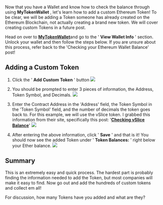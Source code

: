 Now that you have a Wallet and know how to check the balance through
using **MyTokenWallet** , let's learn how to add a custom Ethereum
Token! To be clear, we will be adding a Token someone has already
created on the Ethereum Blockchain, not actually creating a brand new
token. We will cover creating custom Tokens in a future post.

Head on over to [**MyTokenWallet**](https://myTokenWallet.com/)and
go to the ' **View Wallet Info** ' section. Unlock your wallet and then
follow the steps below. If you are unsure about this process, refer back
to the 'Checking your Ethereum Wallet Balance' post!

## Adding a Custom Token


1. Click the ' **Add Custom Token** ' button
   ![](https://i2.wp.com/blockchaindk.com/wp-content/uploads/2017/02/Add-Custom-Token-Balance.png?fit=622%2C459&ssl=1)

2. You should be prompted to enter 3 pieces of information, the Address,
   Token Symbol, and Decimals.
   ![](https://i0.wp.com/blockchaindk.com/wp-content/uploads/2017/02/Custom-Token-Fields.png?fit=598%2C516&ssl=1)

3. Enter the Contract Address in the 'Address' field, the Token Symbol
   in the 'Token Symbol' field, and the number of decimals the token
   goes back to. For this example, we will use the vSlice token. I
   grabbed this information from their site, specifically this post:
   '[**Checking vSlice Balance**](https://blog.vdice.io/checking-vslice-balance/)'
   ![](https://i1.wp.com/blockchaindk.com/wp-content/uploads/2017/02/Custom-Token-Fields-with-Information-Entered.png?fit=616%2C524&ssl=1)

4. After entering the above information, click ' **Save** ' and that is
   it! You should now see the added Token under ' **Token Balances:** '
   right below your Ether balance.
   ![](https://i0.wp.com/blockchaindk.com/wp-content/uploads/2017/02/After-Token-is-added.png?fit=622%2C459&ssl=1)

## Summary


This is an extremely easy and quick process. The hardest part is
probably finding the information needed to add the Token, but most
companies will make it easy to find. Now go out and add the hundreds of
custom tokens and collect em all!

For discussion, how many Tokens have you added and what are they?
